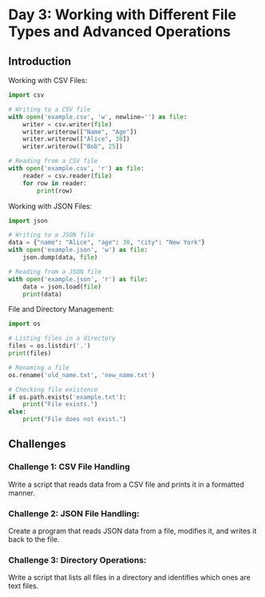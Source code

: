# Day 3: Working with Different File Types and Advanced Operations
## Introduction 

Working with CSV Files:

```Python
import csv

# Writing to a CSV file
with open('example.csv', 'w', newline='') as file:
    writer = csv.writer(file)
    writer.writerow(["Name", "Age"])
    writer.writerow(["Alice", 30])
    writer.writerow(["Bob", 25])

# Reading from a CSV file
with open('example.csv', 'r') as file:
    reader = csv.reader(file)
    for row in reader:
        print(row)
```

Working with JSON Files:
```Python
import json

# Writing to a JSON file
data = {"name": "Alice", "age": 30, "city": "New York"}
with open('example.json', 'w') as file:
    json.dump(data, file)

# Reading from a JSON file
with open('example.json', 'r') as file:
    data = json.load(file)
    print(data)
```

File and Directory Management:

```Python
import os

# Listing files in a directory
files = os.listdir('.')
print(files)

# Renaming a file
os.rename('old_name.txt', 'new_name.txt')

# Checking file existence
if os.path.exists('example.txt'):
    print("File exists.")
else:
    print("File does not exist.")
```

## Challenges
### Challenge 1: CSV File Handling
Write a script that reads data from a CSV file and prints it in a formatted manner.

### Challenge 2: JSON File Handling: 
Create a program that reads JSON data from a file, modifies it, and writes it back to the file.

### Challenge 3: Directory Operations: 
Write a script that lists all files in a directory and identifies which ones are text files.
